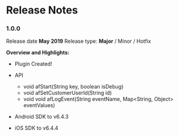 # Release Notes

### 1.0.0
Release date **May 2019**
Release type: **Major** / Minor / Hotfix

**Overview and Highlights:**

- Plugin Created!

- API
  * void afStart(String key, boolean isDebug)
  * void afSetCustomerUserId(String id)
  * void void afLogEvent(String eventName, Map<String, Object> eventValues)
  
- Android SDK to v6.4.3

- iOS SDK to v6.4.4

